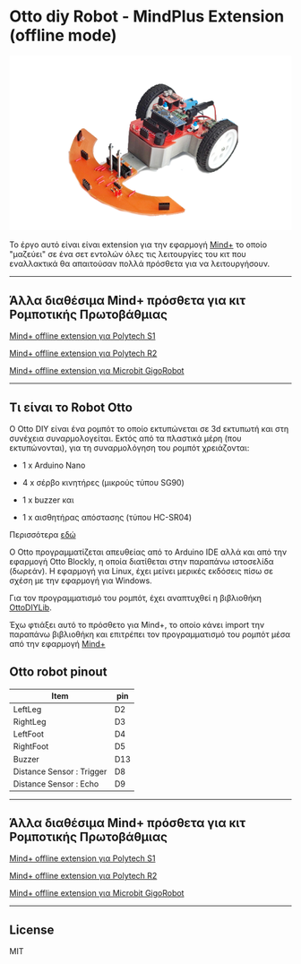 # Otto diy Robot - MindPlus Extension (offline mode)

![](./arduinoC/_images/featured.png)

Το έργο αυτό είναι είναι extension για την εφαρμογή [Mind+](https://mindplus.cc/) το οποίο "μαζεύει" σε ένα σετ εντολών όλες τις λειτουργίες του κιτ που εναλλακτικά θα απαιτούσαν πολλά πρόσθετα για να λειτουργήσουν. 

---------------------------------------------------------

## Άλλα διαθέσιμα Mind+ πρόσθετα για κιτ Ρομποτικής Πρωτοβάθμιας

[Mind+ offline extension για Polytech S1](https://gitlab.com/ale3andro/mindplus_ext_s1)

[Mind+ offline extension για Polytech R2](https://gitlab.com/ale3andro/mindplus_ext_r2)

[Mind+ offline extension για Microbit GigoRobot](https://github.com/ale3andro/mindplus_ext_gigorobot)

---------------------------------------------------------

## Τι είναι το Robot Otto

Ο Otto DIY είναι ένα ρομπότ το οποίο εκτυπώνεται σε 3d εκτυπωτή και στη συνέχεια συναρμολογείται. Εκτός από τα πλαστικά μέρη (που εκτυπώνονται), για τη συναρμολόγηση του ρομπότ χρειάζονται:

* 1 x Arduino Nano

* 4 x σέρβο κινητήρες (μικρούς τύπου SG90)

* 1 x buzzer και 

* 1 x αισθητήρας απόστασης (τύπου HC-SR04)

Περισσότερα [εδώ](https://www.ottodiy.com/)

O Otto προγραμματίζεται απευθείας από το Arduino IDE αλλά και από την εφαρμογή Otto Blockly, η οποία διατίθεται στην παραπάνω ιστοσελίδα (δωρεάν). Η εφαρμογή για Linux, έχει μείνει μερικές εκδόσεις πίσω σε σχέση με την εφαρμογή για Windows. 

Για τον προγραμματισμό του ρομπότ, έχει αναπτυχθεί η βιβλιοθήκη [OttoDIYLib](https://github.com/OttoDIY/OttoDIYLib).

Έχω φτιάξει αυτό το πρόσθετο για Mind+, το οποίο κάνει import την παραπάνω βιβλιοθήκη και επιτρέπει τον προγραμματισμό του ρομπότ μέσα από την εφαρμογή [Mind+](https://mindplus.cc/)

## Otto robot pinout


| Item | pin |
|---|---|
| LeftLeg | D2 |
| RightLeg |  D3
| LeftFoot | D4 
| RightFoot | D5 
| Buzzer | D13
| Distance Sensor : Trigger |  D8 |
| Distance Sensor : Echo |  D9 |

---------------------------------------------------------

## Άλλα διαθέσιμα Mind+ πρόσθετα για κιτ Ρομποτικής Πρωτοβάθμιας

[Mind+ offline extension για Polytech S1](https://gitlab.com/ale3andro/mindplus_ext_s1)

[Mind+ offline extension για Polytech R2](https://gitlab.com/ale3andro/mindplus_ext_r2)

[Mind+ offline extension για Microbit GigoRobot](https://github.com/ale3andro/mindplus_ext_gigorobot)

---------------------------------------------------------

## License

MIT

